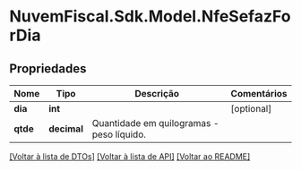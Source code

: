 # NuvemFiscal.Sdk.Model.NfeSefazForDia

## Propriedades

Nome | Tipo | Descrição | Comentários
------------ | ------------- | ------------- | -------------
**dia** | **int** |  | [optional] 
**qtde** | **decimal** | Quantidade em quilogramas - peso líquido. | 

[[Voltar à lista de DTOs]](../README.md#documentation-for-models) [[Voltar à lista de API]](../README.md#documentation-for-api-endpoints) [[Voltar ao README]](../README.md)

